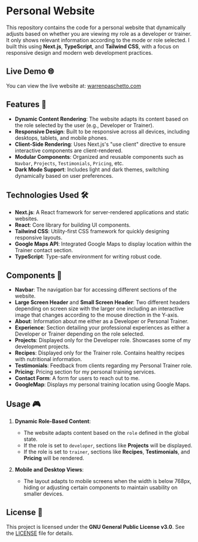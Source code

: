 # Personal Website

This repository contains the code for a personal website that dynamically adjusts based on whether you are viewing my role as a developer or trainer. It only shows relevant information according to the mode or role selected. I built this using **Next.js**, **TypeScript**, and **Tailwind CSS**, with a focus on responsive design and modern web development practices.

## Live Demo 🌐

You can view the live website at: [warrenpaschetto.com](https://warrenpaschetto.com)

## Features 🚀

- **Dynamic Content Rendering**: The website adapts its content based on the role selected by the user (e.g., Developer or Trainer).
- **Responsive Design**: Built to be responsive across all devices, including desktops, tablets, and mobile phones.
- **Client-Side Rendering**: Uses Next.js's "use client" directive to ensure interactive components are client-rendered.
- **Modular Components**: Organized and reusable components such as `Navbar`, `Projects`, `Testimonials`, `Pricing`, etc.
- **Dark Mode Support**: Includes light and dark themes, switching dynamically based on user preferences.

## Technologies Used 🛠️

- **Next.js**: A React framework for server-rendered applications and static websites.
- **React**: Core library for building UI components.
- **Tailwind CSS**: Utility-first CSS framework for quickly designing responsive layouts.
- **Google Maps API**: Integrated Google Maps to display location within the Trainer contact section.
- **TypeScript**: Type-safe environment for writing robust code.

## Components 📂

- **Navbar**: The navigation bar for accessing different sections of the website.
- **Large Screen Header** and **Small Screen Header**: Two different headers depending on screen size with the larger one including an interactive image that changes according to the mouse direction in the Y-axis.
- **About**: Information about me either as a Developer or Personal Trainer.
- **Experience**: Section detailing your professional experiences as either a Developer or Trainer depending on the role selected.
- **Projects**: Displayed only for the Developer role. Showcases some of my development projects.
- **Recipes**: Displayed only for the Trainer role. Contains healthy recipes with nutritional information.
- **Testimonials**: Feedback from clients regarding my Personal Trainer role.
- **Pricing**: Pricing section for my personal training services.
- **Contact Form**: A form for users to reach out to me.
- **GoogleMap**: Displays my personal training location using Google Maps.

## Usage 🎮

1. **Dynamic Role-Based Content**: 
    - The website adapts content based on the `role` defined in the global state.
    - If the role is set to `developer`, sections like **Projects** will be displayed.
    - If the role is set to `trainer`, sections like **Recipes**, **Testimonials**, and **Pricing** will be rendered.

2. **Mobile and Desktop Views**:
    - The layout adapts to mobile screens when the width is below 768px, hiding or adjusting certain components to maintain usability on smaller devices.

## License 📄

This project is licensed under the **GNU General Public License v3.0**. See the [LICENSE](./LICENSE) file for details.



